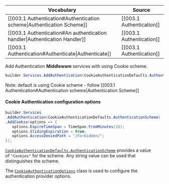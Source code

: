 
| Vocabulary                                                                 | Source                   |
| -------------------------------------------------------------------------- | ------------------------ |
| [[003.1 Authentication#Authentication scheme\|Authentication Scheme]]      | [[003.1 Authentication]] |
| [[003.1 Authentication#An authentication handler\|Authentication Handler]] | [[003.1 Authentication]] |
| [[003.1 Authentication#Authenticate\|Authenticate]]                        | [[003.1 Authentication]] |

Add Authentication **Middleware** services with using Cookie scheme. 

```c#
builder.Services.AddAuthentication(CookieAuthenticationDefaults.AuthenticationScheme) .AddCookie();
```



Note: default is using Cookie scheme - follow [[003.1 Authentication#Authentication scheme|Authentication Scheme]]

#### Cookie Authentication configuration options
```c#
builder.Services
.AddAuthentication(CookieAuthenticationDefaults.AuthenticationScheme)
.AddCookie(options => { 
   options.ExpireTimeSpan = TimeSpan.FromMinutes(20); 
   options.SlidingExpiration = true; 
   options.AccessDeniedPath = "/Forbidden/"; 
});
```

[`CookieAuthenticationDefaults.AuthenticationScheme`](https://learn.microsoft.com/en-us/dotnet/api/microsoft.aspnetcore.authentication.cookies.cookieauthenticationdefaults.authenticationscheme#microsoft-aspnetcore-authentication-cookies-cookieauthenticationdefaults-authenticationscheme) provides a value of `"Cookies"` for the scheme. Any string value can be used that distinguishes the scheme.

The [`CookieAuthenticationOptions`](https://learn.microsoft.com/en-us/dotnet/api/microsoft.aspnetcore.authentication.cookies.cookieauthenticationoptions) class is used to configure the authentication provider options.

